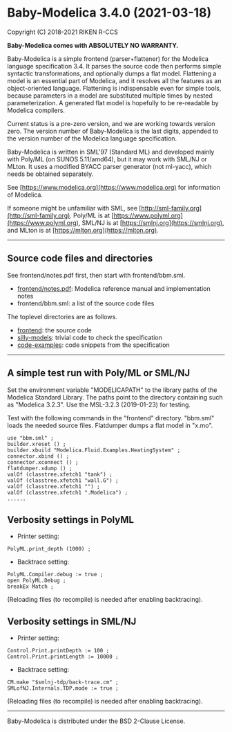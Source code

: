 # Baby-Modelica 3.4.0 (2021-03-18)

Copyright (C) 2018-2021 RIKEN R-CCS

__Baby-Modelica comes with ABSOLUTELY NO WARRANTY.__

Baby-Modelica is a simple frontend (parser+flattener) for the Modelica
language specification 3.4.  It parses the source code then performs
simple syntactic transformations, and optionally dumps a flat model.
Flattening a model is an essential part of Modelica, and it resolves
all the features as an object-oriented language.  Flattening is
indispensable even for simple tools, because parameters in a model are
substituted multiple times by nested parameterization.  A generated
flat model is hopefully to be re-readable by Modelica compilers.

Current status is a pre-zero version, and we are working towards
version zero.  The version number of Baby-Modelica is the last digits,
appended to the version number of the Modelica language specification.

Baby-Modelica is written in SML'97 (Standard ML) and developed mainly
with Poly/ML (on SUNOS 5.11/amd64), but it may work with SML/NJ or
MLton.  It uses a modified BYACC parser generator (not ml-yacc), which
needs be obtained separately.

See [https://www.modelica.org](https://www.modelica.org) for
information of Modelica.

If someone might be unfamiliar with SML, see
[http://sml-family.org](http://sml-family.org).  Poly/ML is at
[https://www.polyml.org](https://www.polyml.org), SML/NJ is at
[https://smlnj.org](https://smlnj.org), and MLton is at
[https://mlton.org](https://mlton.org).

----

## Source code files and directories

See frontend/notes.pdf first, then start with frontend/bbm.sml.
* [frontend/notes.pdf](frontend/notes.pdf): Modelica reference manual and implementation notes
* frontend/bbm.sml: a list of the source code files

The toplevel directories are as follows.
* [frontend](frontend): the source code
* [silly-models](silly-models): trivial code to check the specification
* [code-examples](code-examples): code snippets from the specification

----

## A simple test run with Poly/ML or SML/NJ

Set the environment variable "MODELICAPATH" to the library paths of
the Modelica Standard Library.  The paths point to the directory
containing such as "Modelica 3.2.3".  Use the MSL-3.2.3 (2019-01-23)
for testing.

Test with the following commands in the "frontend" directory.
"bbm.sml" loads the needed source files.  Flatdumper dumps a flat
model in "x.mo".

```
use "bbm.sml" ;
builder.xreset () ;
builder.xbuild "Modelica.Fluid.Examples.HeatingSystem" ;
connector.xbind () ;
connector.xconnect () ;
flatdumper.xdump () ;
valOf (classtree.xfetch1 "tank") ;
valOf (classtree.xfetch1 "wall.G") ;
valOf (classtree.xfetch1 "") ;
valOf (classtree.xfetch1 ".Modelica") ;
......
```

## Verbosity settings in PolyML

* Printer setting:
```
PolyML.print_depth (1000) ;
```

* Backtrace setting:
```
PolyML.Compiler.debug := true ;
open PolyML.Debug ;
breakEx Match ;
```

(Reloading files (to recompile) is needed after enabling backtracing).

## Verbosity settings in SML/NJ

* Printer setting:
```
Control.Print.printDepth := 100 ;
Control.Print.printLength := 10000 ;
```

* Backtrace setting:
```
CM.make "$smlnj-tdp/back-trace.cm" ;
SMLofNJ.Internals.TDP.mode := true ;
```

(Reloading files (to recompile) is needed after enabling backtracing).

----

Baby-Modelica is distributed under the BSD 2-Clause License.
